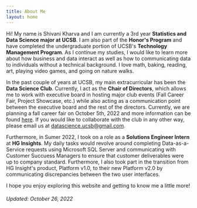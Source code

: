 ```yaml
---
title: About Me     
layout: home
---
```

Hi! My name is Shivani Kharva and I am currently a 3rd year **Statistics and Data Science major at UCSB**. I am also part of the **Honor's Program** and have completed the undergraduate portion of UCSB's **Technology Management Program**. As I continue my studies, I would like to learn more about how business and data interact as well as how to communicating data to individuals without a technical background. I love math, baking, reading, art, playing video games, and going on nature walks.  

In the past couple of years at UCSB, my main extracurricular has been the **Data Science Club**. Currently, I act as the **Chair of Directors**, which allows me to work with executive board in hosting major club events (Fall Career Fair, Project Showcase, etc.) while also acting as a communication point between the executive board and the rest of the directors. Currently, we are planning a fall career fair on October 5th, 2022 and more information can be found [here](https://www.datascienceucsb.org/careerfair/). If you would like to collaborate with the club in any other way, please email us at datascience.ucsb@gmail.com.  

Furthermore, in Sumer 2022, I took on a role as a **Solutions Engineer Intern** at **HG Insights**. My daily tasks would revolve around completing Data-as-a-Service requests using Microsoft SQL Server and communicating with Customer Succuess Managers to ensure that customer deliverables were up to company standard. Furthermore, I also took part in the transition from HG Insight's product, Platform v1.0, to their new Platform v2.0 by communicating discrepancies between the two user interfaces.

I hope you enjoy exploring this website and getting to know me a little more!

###### Updated: October 26, 2022
